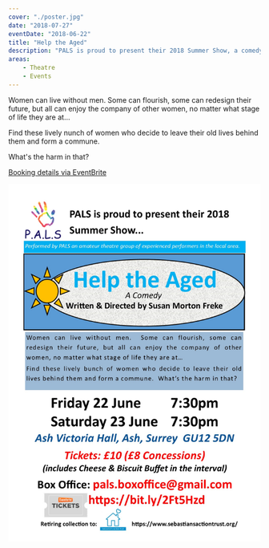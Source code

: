 ```yaml
---
cover: "./poster.jpg"
date: "2018-07-27"
eventDate: "2018-06-22"
title: "Help the Aged"
description: "PALS is proud to present their 2018 Summer Show, a comedy written and directed by Susan Morton Freke"
areas:
    - Theatre
    - Events
---
```


Women can live without men. Some can flourish, some can redesign their future, but all can enjoy the company of other women, no matter what stage of life they are at...

Find these lively nunch of women who decide to leave their old lives behind them and form a commune.

What's the harm in that?

[Booking details via EventBrite](https://www.eventbrite.co.uk/e/help-the-aged-by-susan-morton-freke-a-comedy-tickets-44414378602)

![vhhh](poster.jpg)
